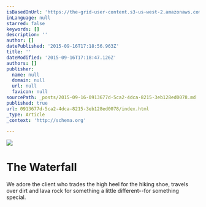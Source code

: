 ```yaml
---
isBasedOnUrl: 'https://the-grid-user-content.s3-us-west-2.amazonaws.com/0d29d034-e690-4f85-84d2-3b85221aeab8.jpg'
inLanguage: null
starred: false
keywords: []
description: ''
author: []
datePublished: '2015-09-16T17:18:56.963Z'
title: ''
dateModified: '2015-09-16T17:18:47.126Z'
authors: []
publisher:
  name: null
  domain: null
  url: null
  favicon: null
sourcePath: _posts/2015-09-16-0913677d-5ca2-4dca-8215-3eb128ed0078.md
published: true
url: 0913677d-5ca2-4dca-8215-3eb128ed0078/index.html
_type: Article
_context: 'http://schema.org'

---
```

![](https://the-grid-user-content.s3-us-west-2.amazonaws.com/0d29d034-e690-4f85-84d2-3b85221aeab8.jpg)

# The Waterfall

We adore the client who trades the high heel for the hiking shoe, travels over dirt and lava rock for something a little different--for something special.